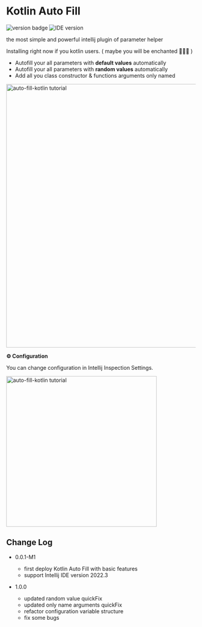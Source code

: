 # Kotlin Auto Fill
![version badge](https://img.shields.io/badge/version-1.0.0-informational)
![IDE version](https://img.shields.io/badge/Support%20IDE%20Version%20on-2022.3-green)

<!-- Plugin description start -->
the most simple and powerful intellij plugin of parameter helper

Installing right now if you kotlin users. ( maybe you will be enchanted 🧙🏽‍♂️ )

- Autofill your all parameters with **default values** automatically
- Autofill your all parameters with **random values** automatically
- Add all you class constructor  & functions arguments only named  


<a style="margin-bottom:20px;" target="_blank" href=https://user-images.githubusercontent.com/38849685/207317959-eb2f5d4d-7bdc-4560-bfdb-5763236d9b9c.gif>
<img width="700" src="https://user-images.githubusercontent.com/38849685/207317959-eb2f5d4d-7bdc-4560-bfdb-5763236d9b9c.gif" alt="auto-fill-kotlin tutorial"/></a>  
  

<br/>
  
**⚙️ Configuration**   

You can change configuration in Intellij Inspection Settings.  

<a target="_blank" href="https://user-images.githubusercontent.com/38849685/207307931-a826bbed-39a9-4896-b703-d4297a3720c9.png">
 <img width="400" src="https://user-images.githubusercontent.com/38849685/207307931-a826bbed-39a9-4896-b703-d4297a3720c9.png" alt="auto-fill-kotlin tutorial">
</a>  

<!-- Plugin description end -->

## Change Log
- 0.0.1-M1
  - first deploy Kotlin Auto Fill with basic features
  - support Intellij IDE version 2022.3

- 1.0.0
  - updated random value quickFix
  - updated only name arguments quickFix
  - refactor configuration variable structure
  - fix some bugs
